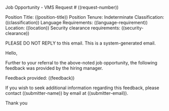 Job Opportunity - VMS Request # ((request-number))


Position Title: ((position-title))
Position Tenure: Indeterminate
Classification: ((classification))
Language Requirements: ((language-requirement))
Location: ((location))
Security clearance requirements: ((security-clearance))

PLEASE DO NOT REPLY to this email. This is a system-generated email.

Hello, 

Further to your referral to the above-noted job opportunity, the following feedback was provided by the hiring manager. 

Feedback provided: ((feedback))

If you wish to seek additional information regarding this feedback, please contact ((submitter-name)) by email at ((submitter-email)).

Thank you
